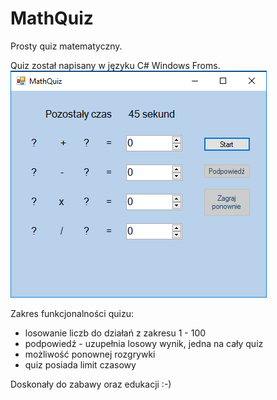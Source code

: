# MathQuiz
Prosty quiz matematyczny.

Quiz został napisany w języku C# Windows Froms.
![]( 	capture_20190422100836.png)

Zakres funkcjonalności quizu:
- losowanie liczb do działań z zakresu 1 - 100
- podpowiedź - uzupełnia losowy wynik, jedna na cały quiz
- możliwość ponownej rozgrywki
- quiz posiada limit czasowy

Doskonały do zabawy oraz edukacji :-)
